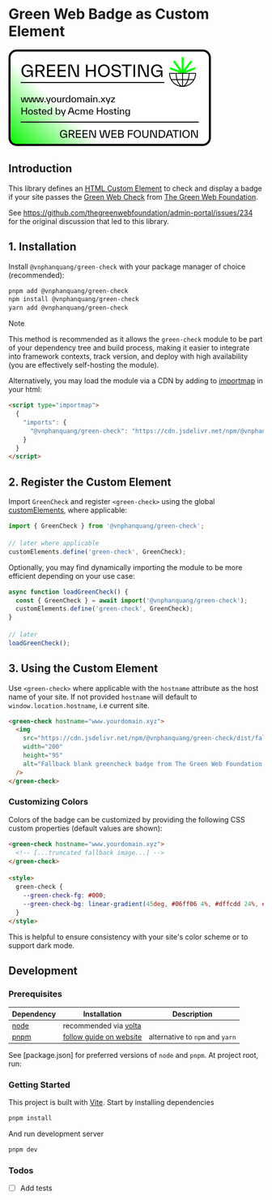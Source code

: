 # Green Web Badge as Custom Element

![green badge example](https://raw.githubusercontent.com/vnphanquang/green-check/main/.github/green.svg)

## Introduction

This library defines an [HTML Custom Element](https://developer.mozilla.org/en-US/docs/Web/API/Web_components) to check and display a badge if your site passes the [Green Web Check][greenwebcheck] from [The Green Web Foundation][greenwebfoundation].

See https://github.com/thegreenwebfoundation/admin-portal/issues/234 for the original discussion that led to this library.

## 1. Installation

Install `@vnphanquang/green-check` with your package manager of choice (recommended):

```bash
pnpm add @vnphanquang/green-check
npm install @vnphanquang/green-check
yarn add @vnphanquang/green-check
```

> [!NOTE]
> This method is recommended as it allows the `green-check` module to be part of your dependency tree and build process, making it easier to integrate into framework contexts, track version, and deploy with high availability (you are effectively self-hosting the module).

Alternatively, you may load the module via a CDN by adding to [importmap](https://developer.mozilla.org/en-US/docs/Web/HTML/Element/script/type/importmap) in your html:

```html
<script type="importmap">
  {
    "imports": {
      "@vnphanquang/green-check": "https://cdn.jsdelivr.net/npm/@vnphanquang/green-check/dist/index.js"
    }
  }
</script>
```

## 2. Register the Custom Element

Import `GreenCheck` and register `<green-check>` using the global [customElements](https://developer.mozilla.org/en-US/docs/Web/API/Window/customElements), where applicable:

```javascript
import { GreenCheck } from '@vnphanquang/green-check';

// later where applicable
customElements.define('green-check', GreenCheck);
```

Optionally, you may find dynamically importing the module to be more efficient depending on your use case:

```javascript
async function loadGreenCheck() {
  const { GreenCheck } = await import('@vnphanquang/green-check');
  customElements.define('green-check', GreenCheck);
}

// later
loadGreenCheck();
```

## 3. Using the Custom Element

Use `<green-check>` where applicable with the `hostname` attribute as the host name of your
site. If not provided `hostname` will default to `window.location.hostname`, i.e current site.

```html
<green-check hostname="www.yourdomain.xyz">
  <img
    src="https://cdn.jsdelivr.net/npm/@vnphanquang/green-check/dist/fallback.svg"
    width="200"
    height="95"
    alt="Fallback blank greencheck badge from The Green Web Foundation, in case JS is not (yet) available"
  />
</green-check>
```

### Customizing Colors

Colors of the badge can be customized by providing the following CSS custom properties (default values are shown):

```html
<green-check hostname="www.yourdomain.xyz">
  <!-- [...truncated fallback image...] -->
</green-check>

<style>
  green-check {
    --green-check-fg: #000;
    --green-check-bg: linear-gradient(45deg, #06ff06 4%, #dffcdd 24%, #fff 32%);
  }
</style>
```

This is helpful to ensure consistency with your site's color scheme or to support dark mode.

## Development

### Prerequisites

| Dependency | Installation                            | Description                     |
| ---------- | --------------------------------------- | ------------------------------- |
| [node]     | recommended via [volta]                 |                                 |
| [pnpm]     | [follow guide on website][pnpm.install] | alternative to `npm` and `yarn` |

See [package.json] for preferred versions of `node` and `pnpm`. At project root, run:

### Getting Started

This project is built with [Vite](https://vitejs.dev/). Start by installing dependencies

```bash
pnpm install
```

And run development server

```bash
pnpm dev
```

### Todos

- [ ] Add tests

[greenwebfoundation]: https://www.thegreenwebfoundation.org
[greenwebcheck]: https://www.thegreenwebfoundation.org/green-web-check

[node]: https://nodejs.org/en/
[volta]: https://volta.sh/
[pnpm]: https://pnpm.io/
[pnpm.install]: https://pnpm.io/installation

